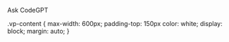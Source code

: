 Ask CodeGPT


.vp-content {
  max-width: 600px;
  padding-top: 150px
  color: white;
  display: block;
  margin: auto;
}
